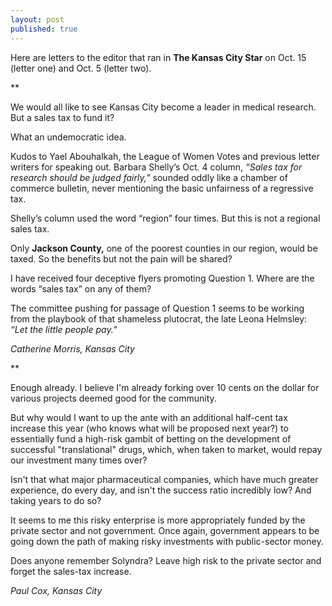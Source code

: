 ```yaml
---
layout: post
published: true
---
```


Here are letters to the editor that ran in **The Kansas City Star** on Oct. 15 (letter one) and Oct. 5 (letter two).

**

We would all like to see Kansas City become a leader in medical research. But a sales tax to fund it?

What an undemocratic idea.

Kudos to Yael Abouhalkah, the League of Women Votes and previous letter writers for speaking out. Barbara Shelly’s Oct. 4 column, _“Sales tax for research should be judged fairly,”_ sounded oddly like a chamber of commerce bulletin, never mentioning the basic unfairness of a regressive tax.

Shelly’s column used the word “region” four times. But this is not a regional sales tax.

Only **Jackson County,** one of the poorest counties in our region, would be taxed. So the benefits but not the pain will be shared?

I have received four deceptive flyers promoting Question 1. Where are the words “sales tax” on any of them?

The committee pushing for passage of Question 1 seems to be working from the playbook of that shameless plutocrat, the late Leona Helmsley: _“Let the little people pay.”_

_Catherine Morris, Kansas City_

**

Enough already. I believe I'm already forking over 10 cents on the dollar for various projects deemed good for the community.

But why would I want to up the ante with an additional half-cent tax increase this year (who knows what will be proposed next year?) to essentially fund a high-risk gambit of betting on the development of successful "translational" drugs, which, when taken to market, would repay our investment many times over?

Isn't that what major pharmaceutical companies, which have much greater experience, do every day, and isn't the success ratio incredibly low? And taking years to do so?

It seems to me this risky enterprise is more appropriately funded by the private sector and not government. Once again, government appears to be going down the path of making risky investments with public-sector money.

Does anyone remember Solyndra? Leave high risk to the private sector and forget the sales-tax increase.

_Paul Cox, Kansas City_






